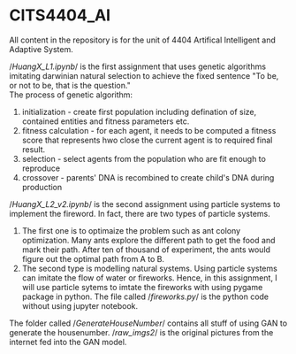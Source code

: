 # CITS4404_AI
All content in the repository is for the unit of 4404 Artifical Intelligent and Adaptive System. 

/*HuangX_L1.ipynb*/ is the first assignment that uses genetic algorithms imitating darwinian natural selection to achieve the fixed sentence "To be, or not to be, that is the question." <br>
The process of genetic algorithm:
1) initialization - create first population including defination of size, contained entities and fitness parameters etc.
2) fitness calculation - for each agent, it needs to be computed a fitness score that represents hwo close the current agent is to required final result.
3) selection - select agents from the population who are fit enough to reproduce
4) crossover - parents' DNA is recombined to create child's DNA during production 

/*HuangX_L2_v2.ipynb*/ is the second assignment using particle systems to implement the fireword. In fact, there are two types of particle systems. 
1) The first one is to optimaize the problem such as ant colony optimization. Many ants explore the different path to get the food and mark their path. After ten of thousand of experiment, the ants would figure out the optimal path from A to B. 
2) The second type is modelling natural systems. Using particle systems can imitate the flow of water or fireworks. Hence, in this assignment, I will use particle sytems to imtate the fireworks with using pygame package in python. The file called /*fireworks.py*/ is the python code without using jupyter notebook. <br>

The folder called /*GenerateHouseNumber*/ contains all stuff of using GAN to generate the housenumber. /*raw_imgs2*/ is the original pictures from the internet fed into the GAN model. 

